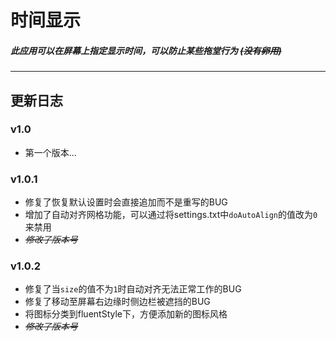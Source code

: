 # 时间显示
##### 此应用可以在屏幕上指定显示时间，可以防止某些拖堂行为 ~~(没有卵用)~~
---
## 更新日志
### v1.0
* 第一个版本...
### v1.0.1
* 修复了恢复默认设置时会直接追加而不是重写的BUG
* 增加了自动对齐网格功能，可以通过将settings.txt中`doAutoAlign`的值改为`0`来禁用 
* ~~_修改了版本号_~~
### v1.0.2
* 修复了当`size`的值不为`1`时自动对齐无法正常工作的BUG
* 修复了移动至屏幕右边缘时侧边栏被遮挡的BUG
* 将图标分类到fluentStyle下，方便添加新的图标风格
* ~~_修改了版本号_~~
